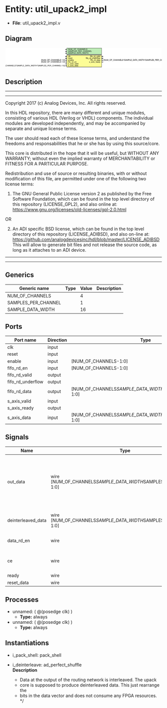 # Entity: util_upack2_impl

- **File**: util_upack2_impl.v
## Diagram

![Diagram](util_upack2_impl.svg "Diagram")
## Description

 ***************************************************************************
 ***************************************************************************
 Copyright 2017 (c) Analog Devices, Inc. All rights reserved.

 In this HDL repository, there are many different and unique modules, consisting
 of various HDL (Verilog or VHDL) components. The individual modules are
 developed independently, and may be accompanied by separate and unique license
 terms.

 The user should read each of these license terms, and understand the
 freedoms and responsabilities that he or she has by using this source/core.

 This core is distributed in the hope that it will be useful, but WITHOUT ANY
 WARRANTY; without even the implied warranty of MERCHANTABILITY or FITNESS FOR
 A PARTICULAR PURPOSE.

 Redistribution and use of source or resulting binaries, with or without modification
 of this file, are permitted under one of the following two license terms:

   1. The GNU General Public License version 2 as published by the
      Free Software Foundation, which can be found in the top level directory
      of this repository (LICENSE_GPL2), and also online at:
      <https://www.gnu.org/licenses/old-licenses/gpl-2.0.html>

 OR

   2. An ADI specific BSD license, which can be found in the top level directory
      of this repository (LICENSE_ADIBSD), and also on-line at:
      https://github.com/analogdevicesinc/hdl/blob/master/LICENSE_ADIBSD
      This will allow to generate bit files and not release the source code,
      as long as it attaches to an ADI device.

 ***************************************************************************
 ***************************************************************************

## Generics

| Generic name        | Type | Value | Description |
| ------------------- | ---- | ----- | ----------- |
| NUM_OF_CHANNELS     |      | 4     |             |
| SAMPLES_PER_CHANNEL |      | 1     |             |
| SAMPLE_DATA_WIDTH   |      | 16    |             |
## Ports

| Port name         | Direction | Type                                                        | Description |
| ----------------- | --------- | ----------------------------------------------------------- | ----------- |
| clk               | input     |                                                             |             |
| reset             | input     |                                                             |             |
| enable            | input     | [NUM_OF_CHANNELS-1:0]                                       |             |
| fifo_rd_en        | input     | [NUM_OF_CHANNELS-1:0]                                       |             |
| fifo_rd_valid     | output    |                                                             |             |
| fifo_rd_underflow | output    |                                                             |             |
| fifo_rd_data      | output    | [NUM_OF_CHANNELS*SAMPLE_DATA_WIDTH*SAMPLES_PER_CHANNEL-1:0] |             |
| s_axis_valid      | input     |                                                             |             |
| s_axis_ready      | output    |                                                             |             |
| s_axis_data       | input     | [NUM_OF_CHANNELS*SAMPLE_DATA_WIDTH*SAMPLES_PER_CHANNEL-1:0] |             |
## Signals

| Name               | Type                                                             | Description                                                                                                                  |
| ------------------ | ---------------------------------------------------------------- | ---------------------------------------------------------------------------------------------------------------------------- |
| out_data           | wire [NUM_OF_CHANNELS*SAMPLE_DATA_WIDTH*SAMPLES_PER_CHANNEL-1:0] |     * Final output data of the routing network that will be written to    * `fifo_rd_data` after being deinterleaved.    */  |
| deinterleaved_data | wire [NUM_OF_CHANNELS*SAMPLE_DATA_WIDTH*SAMPLES_PER_CHANNEL-1:0] |     * Deinterleaved version of `out_data`    */                                                                              |
| data_rd_en         | wire                                                             |     * Internal read signal.    */                                                                                            |
| ce                 | wire                                                             |     * Control signals from/to the pack shell.    */                                                                          |
| ready              | wire                                                             |                                                                                                                              |
| reset_data         | wire                                                             |                                                                                                                              |
## Processes
- unnamed: ( @(posedge clk) )
  - **Type:** always
- unnamed: ( @(posedge clk) )
  - **Type:** always
## Instantiations

- i_pack_shell: pack_shell
- i_deinterleave: ad_perfect_shuffle
</br>**Description**

   * Data at the output of the routing network is interleaved. The upack
   * core is supposed to produce deinterleaved data. This just rearrange the
   * bits in the data vector and does not consume any FPGA resources.
   */

